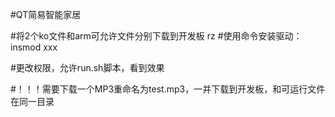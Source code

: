 #QT简易智能家居

#将2个ko文件和arm可允许文件分别下载到开发板
	rz
#使用命令安装驱动：
	insmod xxx
	
#更改权限，允许run.sh脚本，看到效果

#！！！需要下载一个MP3重命名为test.mp3，一并下载到开发板，和可运行文件在同一目录
